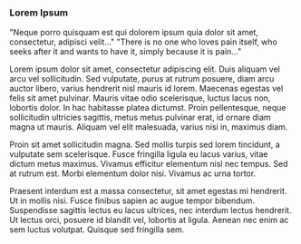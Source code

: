 ### Lorem Ipsum

"Neque porro quisquam est qui dolorem ipsum quia dolor sit amet, consectetur, adipisci velit..."
"There is no one who loves pain itself, who seeks after it and wants to have it, simply because it is pain..."

Lorem ipsum dolor sit amet, consectetur adipiscing elit. Duis aliquam vel arcu vel sollicitudin. Sed vulputate, purus at rutrum posuere, diam arcu auctor libero, varius hendrerit nisl mauris id lorem. Maecenas egestas vel felis sit amet pulvinar. Mauris vitae odio scelerisque, luctus lacus non, lobortis dolor. In hac habitasse platea dictumst. Proin pellentesque, neque sollicitudin ultricies sagittis, metus metus pulvinar erat, id ornare diam magna ut mauris. Aliquam vel elit malesuada, varius nisi in, maximus diam.

Proin sit amet sollicitudin magna. Sed mollis turpis sed lorem tincidunt, a vulputate sem scelerisque. Fusce fringilla ligula eu lacus varius, vitae dictum metus maximus. Vivamus efficitur elementum nisl nec tempus. Sed at rutrum est. Morbi elementum dolor nisi. Vivamus ac urna tortor.

Praesent interdum est a massa consectetur, sit amet egestas mi hendrerit. Ut in mollis nisi. Fusce finibus sapien ac augue tempor bibendum. Suspendisse sagittis lectus eu lacus ultrices, nec interdum lectus hendrerit. Ut lectus orci, posuere id blandit vel, lobortis at ligula. Aenean nec enim ac sem luctus volutpat. Quisque sed fringilla sem.